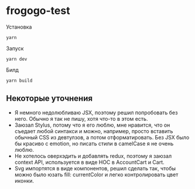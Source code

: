 # frogogo-test

Установка
```
yarn
```

Запуск
```
yarn dev
```

Билд
```
yarn build
```

## Некоторые уточнения
- Я немного недолюбливаю JSX, поэтому решил попробовать без него. Обычно я так не пишу, хотя что-то в этом есть.
- Заюзал Stylus, потому что я его люблю, мне нравится, что он съедает любой синтакси и можно, например, просто вставить обычный CSS из девтулзов, а потом отформатировать. Без JSX было бы красиво с emotion, но писать стили в camelCase я не очень люблю.
- Не хотелось оверхэдить и добавлять redux, поэтому я заюзал context API, используется в виде HOC в AccountCart и Cart.
- Svg импортятся в виде компонентов, решил сделать так, чтобы можно было юзать fill: currentColor и легко контролировать цвет иконки.